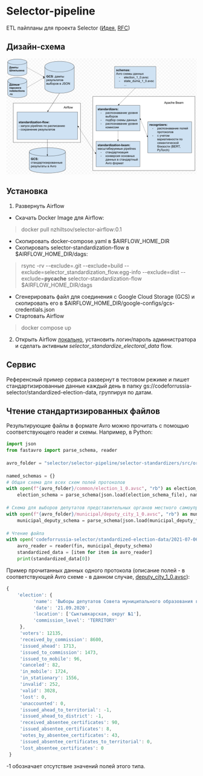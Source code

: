 # Selector-pipeline
ETL пайпланы для проекта Selector ([Идея](https://github.com/Code-for-Russia/How-to-start/issues/11), [RFC](https://docs.google.com/document/d/1nxI_VNQ_HgMeIJJqJpP24aUpEpfnVbbehyNbq3eh_3Q/edit?usp=sharing))

## Дизайн-схема
![Design](Selector-Flow.png)

## Установка

1) Развернуть Airflow

 - Скачать Docker Image для Airflow:
 > docker pull nzhiltsov/selector-airflow:0.1

 - Скопировать docker-compose.yaml в $AIRFLOW_HOME_DIR
 - Скопировать selector-standardization-flow в $AIRFLOW_HOME_DIR/dags:
 > rsync -rv --exclude=.git --exclude=build --exclude=selector_standardization_flow.egg-info --exclude=dist --exclude=__pycache__ selector-standardization-flow $AIRFLOW_HOME_DIR/dags

 - Сгенерировать файл для соединения с Google Cloud Storage (GCS) и скопировать его в $AIRFLOW_HOME_DIR/google-configs/gcs-credentials.json
 - Стартовать Airflow
 > docker compose up

2) Открыть Airflow [локально](http://localhost:8080), установить логин/пароль администратора и сделать активным	_selector_standardize_electoral_data_ flow.                     

## Сервис
                                                            
Референсный пример сервиса развернут в тестовом режиме и пишет стандартизированные данные каждый день в папку gs://codeforrussia-selector/standardized-election-data, группируя по датам.

## Чтение стандартизированных файлов

Результирующие файлы в формате Avro можно прочитать с помощью соответствующего reader и схемы. Например, в Python:

```python
import json
from fastavro import parse_schema, reader

avro_folder = "selector/selector-pipeline/selector-standardizers/src/org/codeforrussia/selector/standardizer/schemas"

named_schemas = {}
# Общая схема для всех схем полей протоколов
with open(f"{avro_folder}/common/election_1_0.avsc", "rb") as election_schema_file:
    election_schema = parse_schema(json.load(election_schema_file), named_schemas)

# Схема для выборов депутатов представительных органов местного самоуправления на уровне городского поселения
with open(f"{avro_folder}/municipal/deputy_city_1_0.avsc", "rb") as municipal_deputy_file:
    municipal_deputy_schema = parse_schema(json.load(municipal_deputy_file), named_schemas)

# Чтение файла
with open('codeforrussia-selector/standardized-election-data/2021-07-06/org_codeforrussia_selector_schemas_municipal_DeputyCityProtocolFields-00000-of-00001.avro', 'rb') as fin:
    avro_reader = reader(fin, municipal_deputy_schema)
    standardized_data = [item for item in avro_reader]
    print(standardized_data[0])
```

Пример прочитанных данных одного протокола (описание полей - в соответствующей Avro схеме - в данном случае, [deputy_city_1_0.avsc](https://github.com/Code-for-Russia/Selector-pipeline/blob/main/selector-standardizers/src/org/codeforrussia/selector/standardizer/schemas/municipal/deputy_city_1_0.avsc)):
```javascript
{
    'election': {
          'name': 'Выборы депутатов Совета муниципального образования городского округа "Сыктывкар" шестого созыва',
          'date': '21.09.2020',
          'location': ['Сыктывкарская, округ №1'],
          'commission_level': 'TERRITORY'
     },
     'voters': 12135,
     'received_by_commission': 8600,
     'issued_ahead': 1713,
     'issued_to_commission': 1473,
     'issued_to_mobile': 96,
     'canceled': 82,
     'in_mobile': 1724,
     'in_stationary': 1556,
     'invalid': 252,
     'valid': 3028,
     'lost': 0,
     'unaccounted': 0,
     'issued_ahead_to_territorial': -1,
     'issued_ahead_to_district': -1,
     'received_absentee_certificates': 90,
     'issued_absentee_certificates': 8,
     'votes_by_absentee_certificates': 43,
     'issued_absentee_certificates_to_territorial': 0,
     'lost_absentee_certificates': 0
 }
```
-1 обозначает отсутствие значений полей этого типа.